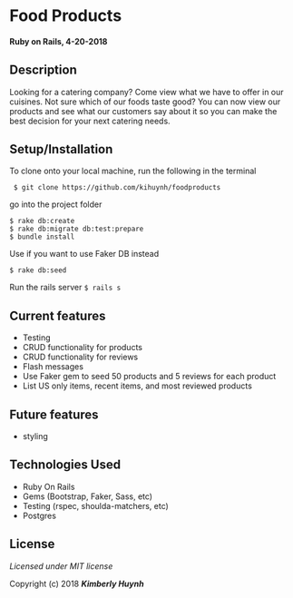 # Food Products
#### Ruby on Rails, 4-20-2018
## Description
Looking for a catering company? Come view what we have to offer in our cuisines. Not sure which of our foods taste good? You can now view our products and see what our customers say about it so you can make the best decision for your next catering needs.

## Setup/Installation

To clone onto your local machine, run the following in the terminal
```
 $ git clone https://github.com/kihuynh/foodproducts
```
go into the project folder
```
$ rake db:create
$ rake db:migrate db:test:prepare
$ bundle install
```
Use if you want to use Faker DB instead <br>
```
$ rake db:seed
```

Run the rails server
`
$ rails s
`
## Current features
- Testing
- CRUD functionality for products
- CRUD functionality for reviews
- Flash messages
- Use Faker gem to seed 50 products and 5 reviews for each product
- List US only items, recent items, and most reviewed products

## Future features
- styling

## Technologies Used
- Ruby On Rails
- Gems (Bootstrap, Faker, Sass, etc)
- Testing (rspec, shoulda-matchers, etc)
- Postgres

## License

*Licensed under MIT license*

Copyright (c) 2018 **_Kimberly Huynh_**
